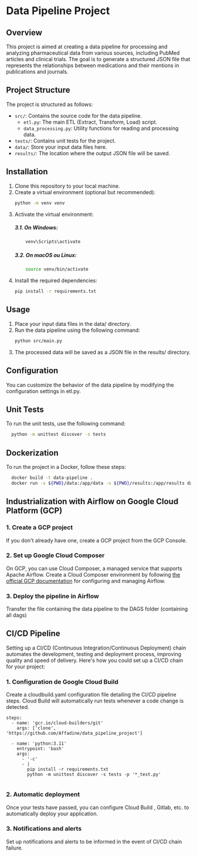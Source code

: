 # Data Pipeline Project

## Overview
This project is aimed at creating a data pipeline for processing and analyzing pharmaceutical data from various sources, including PubMed articles and clinical trials. The goal is to generate a structured JSON file that represents the relationships between medications and their mentions in publications and journals.

## Project Structure
The project is structured as follows:

- `src/`: Contains the source code for the data pipeline.
  - `etl.py`: The main ETL (Extract, Transform, Load) script.
  - `data_processing.py`: Utility functions for reading and processing data.
- `tests/`: Contains unit tests for the project.
- `data/`: Store your input data files here.
- `results/`: The location where the output JSON file will be saved.

## Installation
1. Clone this repository to your local machine.
2. Create a virtual environment (optional but recommended):
    ```bash
   python -m venv venv
   ```
3. Activate the virtual environment:
   ##### 3.1.  On Windows:
    ```bash
        venv\Scripts\activate
    ```
   ##### 3.2.  On macOS ou  Linux:
    ```bash
        source venv/bin/activate

4. Install the required dependencies:
   ```bash
   pip install -r requirements.txt

## Usage
1. Place your input data files in the data/ directory.
2. Run the data pipeline using the following command:
   ```bash
   python src/main.py
3. The processed data will be saved as a JSON file in the results/ directory.

## Configuration
You can customize the behavior of the data pipeline by modifying the configuration settings in etl.py.

## Unit Tests
To run the unit tests, use the following command:
```bash
  python -m unittest discover -s tests
```

## Dockerization
To run the project in a Docker, follow these steps:
```bash
  docker build -t data-pipeline .
  docker run -v ${PWD}/data:/app/data -v ${PWD}/results:/app/results data-pipeline
```

## Industrialization with Airflow on Google Cloud Platform (GCP)

### 1. Create a GCP project
If you don't already have one, create a GCP project from the GCP Console.
### 2. Set up Google Cloud Composer
On GCP, you can use Cloud Composer, a managed service that supports Apache Airflow. Create a Cloud Composer environment by following [the official GCP documentation](https://cloud.google.com/composer/docs?hl=fr) for configuring and managing Airflow.
### 3. Deploy the pipeline in Airflow
Transfer the file containing the data pipeline to the DAGS folder (containing all dags)

## CI/CD Pipeline


Setting up a CI/CD (Continuous Integration/Continuous Deployment) chain automates the development, testing and deployment process, improving quality and speed of delivery. Here's how you could set up a CI/CD chain for your project:

### 1. Configuration de Google Cloud Build

Create a cloudbuild.yaml configuration file detailing the CI/CD pipeline steps. Cloud Build will automatically run tests whenever a code change is detected.

```
steps:
  - name: 'gcr.io/cloud-builders/git'
    args: ['clone', 'https://github.com/Affadine/data_pipeline_project']

  - name: 'python:3.11'
    entrypoint: 'bash'
    args:
      - '-c'
      - |
        pip install -r requirements.txt
        python -m unittest discover -s tests -p '*_test.py'


```

### 2. Automatic deployment
Once your tests have passed, you can configure Cloud Build , Gitlab, etc. to automatically deploy your application.

### 3. Notifications and alerts
Set up notifications and alerts to be informed in the event of CI/CD chain failure.